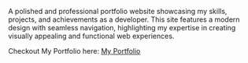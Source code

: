 A polished and professional portfolio website showcasing my skills, projects, and achievements as a developer. This site features a modern design with seamless navigation, highlighting my expertise in creating visually appealing and functional web experiences.

Checkout My Portfolio here:
[My Portfolio](https://siva-sai-prakash-portfolio.vercel.app/)
